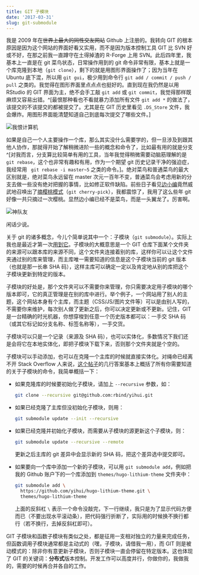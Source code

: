 ```yaml
---
title: GIT 子模块
date: '2017-03-31'
slug: git-submodule
---
```


我是 2009 年在~~世界上最大的同性交友网站~~ Github 上注册的。我转向 GIT 的根本原因是因为这个网站的界面好看又实用，而不是因为版本控制工具 GIT 比 SVN 好或不好，在那之前我一直蹲守在土得掉渣的 R-Forge 上用 SVN。此后四年里，我基本上一直是在 git 菜鸟状态，日常操作用到的 git 命令非常有限，基本上就是一个库克隆到本地（`git clone`），剩下的就是用图形界面操作了；因为当年在 Ubuntu 底下混，所以用 `git gui`，极少用到命令行 `git add / commit / push / pull` 之类的。我觉得在图形界面里点点点也挺好的。直到现在我仍然是以用 RStudio 的 GIT 界面为主，绝不会手工敲 `git add` 或 `git commit`，我觉得那样既麻烦又容易出错。^[最恨那种看也不看就暴力添加所有文件 `git add *` 的做法了，该提交的不该提交的都被提交了。尤其是在 GIT 历史里看见 `.DS_Store` 文件，我会爆炸。用图形界面能清楚知道自己到底每次提交了哪些文件。]

![我恨计算机](https://slides.yihui.org/gif/dump-computer.gif)

如果是自己一个人主要操作一个库，那么其实没什么需要学的，但一旦涉及到跟其他人协作，那就得开始了解稍微进阶一些的概念和命令了，比如最有用的就是分支^[对我而言，分支算比较简单有用的工具，当年我觉得稍微需要动脑筋理解的是 `git rebase`，这个也非常有趣和有用，作为一个期望 git 历史记录干净的强迫症，我经常用 ` git rebase -i master~5` 之类的命令。]。绝对菜鸟和普通菜鸟的最大区别就是，绝对菜鸟永远留在 master 次元一百年不变，普通菜鸟会考虑用新的分支去做一些没有绝对把握的事情，比如修正软件缺陷。前些日子看见[边小编](http://statsjoke.me)竟然威武地召唤出了[摘樱桃模式](https://github.com/cosname/cosx.org/pull/142)（`git cherry-pick`），我都震惊了，我用了这么些年 git 好像一共只摘过一次樱桃。显然边小编已经不是菜鸟，而是一头翼龙了。厉害啊。

![神队友](https://slides.yihui.org/gif/duiyou-4.gif)

闲话少说。

关于 git 的诸多概念，今儿个简单说其中一个：子模块（`git submodule`）。实际上我也是最近才第一次[用到它](https://github.com/rbind/yihui/tree/master/themes)。子模块的大概意思是一个 GIT 仓库下面某个文件夹的来源可以跟本库的来源不同，这个文件夹连接着别的库，这样你可以让这个文件夹通过别的库来管理，而主库唯一需要知道的信息是这个子模块当前的 git 版本（也就是那一长串 SHA 码），这样主库可以确定一定以及肯定地从别的库把这个子模块更新到特定的版本。

子模块的好处是，那个文件夹可以不需要你来管理，你只需要决定用子模块的哪个版本即可，它的真正管理是在别的库中进行。举个例子，一个网站用了别人的主题，这个网站本身有个主库，而主题（CSS/JS/图片文件等）可以是由别人写的，不需要你来维护，每次别人做了更新之后，你可以决定更新或不更新。记住，GIT 是一台精确的时光机器，你想穿梭到任意一个历史版本都可以：一手交 SHA 码（或其它标记如分支名称、标签名称等），一手交货。

子模块可以只是一个记录（来源及 SHA 码），也可以实体化，多数情况下我们还是会将它在本地实体化，即把子模块下载下来，否则那个文件夹就是个空的。

子模块可以手动添加，也可以在克隆一个主库的时候就直接实体化。对绳命已经离不开 Stack Overflow 人来说，[这个帖子](http://stackoverflow.com/a/4438292/559676)的几行答案基本上概括了所有你需要知道的关于子模块的命令，我简单概括一下：

- 如果克隆库的时候要初始化子模块，请加上 `--recursive` 参数，如：

    ```bash
    git clone --recursive git@github.com:rbind/yihui.git
    ```

- 如果已经克隆了主库但没初始化子模块，则用：

    ```bash
    git submodule update --init --recursive
    ```

- 如果已经克隆并初始化子模块，而需要从子模块的源更新这个子模块，则：

    ```bash
    git submodule update --recursive --remote
    ```
    
    更新之后主库的 git 差异中会显示新的 SHA 码，把这个差异选中提交即可。

- 如果要向一个库中添加一个新的子模块，可以用 `git submodule add`，例如把我的 Github 账户下的一个库添加到 `themes/hugo-lithium-theme` 文件夹中：

    ```bash
    git submodule add \
      https://github.com/yihui/hugo-lithium-theme.git \
      themes/hugo-lithium-theme
    ```
    
    上面的反斜杠 `\` 表示一个命令没敲完，下一行继续，我只是为了显示代码方便而已（不要出现水平滚动条），把代码强行折断了，实际用的时候换不换行都行（若不换行，去掉反斜杠即可）。

GIT 子模块和函数子模块有类似之处，都是征用一支相对独立的力量来完成任务，但函数调用子模块通常都是主动式的（嘿，子模块，请借我一用），而 GIT 则是被动模式的：除非你有意更新子模块，否则子模块一直会停留在特定版本。这也体现了 GIT 的关键词：**分布式**版本控制。开发工作可以高度并行，你做你的，我做我的，需要的时候再合并各自的工作。
